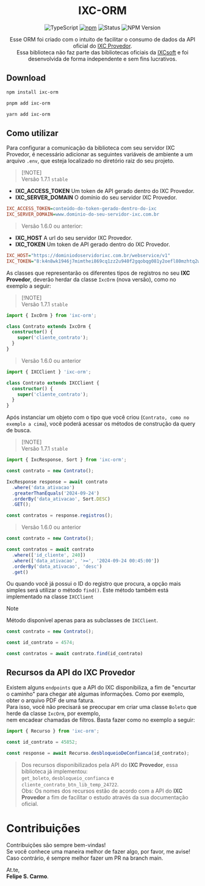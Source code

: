 <div align="center">
  
# IXC-ORM

![TypeScript](https://img.shields.io/badge/TypeScript-3178C6?style=for-the-badge&logo=typescript&logoColor=white)
[![npm](https://img.shields.io/npm/dt/ixc-orm.svg?style=for-the-badge)](https://www.npmjs.com/package/ixc-orm)
![Status](https://img.shields.io/badge/Status-Stable-brightgreen?style=for-the-badge)
![NPM Version](https://img.shields.io/npm/v/ixc-orm?style=for-the-badge)

Esse ORM foi criado com o intuito de facilitar o consumo de dados da API oficial do [IXC Provedor](https://ixcsoft.com/ixc-provedor).\
Essa biblioteca não faz parte das bibliotecas oficiais da [IXCsoft](https://ixcsoft.com/) e foi desenvolvida de forma independente e sem fins lucrativos.

</div>


## Download

```bash
npm install ixc-orm
```

```bash
pnpm add ixc-orm
```

```bash
yarn add ixc-orm
```


## Como utilizar

Para configurar a comunicação da biblioteca com seu servidor IXC Provedor, é necessário adicionar as seguintes variáveis de ambiente a um arquivo `.env`, que esteja localizado no diretório raiz do seu projeto.

> [!NOTE]\
> Versão 1.7.1 `stable`

- **IXC_ACCESS_TOKEN** Um token de API gerado dentro do IXC Provedor.
- **IXC_SERVER_DOMAIN** O domínio do seu servidor IXC Provedor.

```ini
IXC_ACCESS_TOKEN=conteúdo-do-token-gerado-dentro-do-ixc
IXC_SERVER_DOMAIN=www.dominio-do-seu-servidor-ixc.com.br
```


> Versão 1.6.0 ou anterior:

- **IXC_HOST** A url do seu servidor IXC Provedor.
- **IXC_TOKEN** Um token de API gerado dentro do IXC Provedor.

```ini
IXC_HOST="https://dominiodoservidorixc.com.br/webservice/v1"
IXC_TOKEN="8:k4n8wk1946j7mimthei869cq1zz2u940f2gqobqg081y2oefl80mzhtq2wud3gqp"
```

As classes que representarão os diferentes tipos de registros no seu **IXC Provedor**, deverão herdar da classe `IxcOrm` (nova versão), como no exemplo a seguir:

> [!NOTE]\
> Versão 1.7.1 `stable`

```typescript
import { IxcOrm } from 'ixc-orm';

class Contrato extends IxcOrm {
  constructor() {
    super('cliente_contrato');
  }
}
```

> Versão 1.6.0 ou anterior

```typescript
import { IXCClient } 'ixc-orm';

class Contrato extends IXCClient {
  constructor() {
    super('cliente_contrato');
  }
}
```

Após instanciar um objeto com o tipo que você criou (`Contrato, como no exemplo a cima`), você poderá acessar os métodos de construção da query de busca.

> [!NOTE]\
> Versão 1.7.1 `stable`

```typescript
import { IxcResponse, Sort } from 'ixc-orm';

const contrato = new Contrato();

IxcResponse response = await contrato
  .where('data_ativacao')
  .greaterThanEquals('2024-09-24')
  .orderBy('data_ativacao', Sort.DESC)
  .GET();

const contratos = response.registros(); 
```

> Versão 1.6.0 ou anterior

```typescript
const contrato = new Contrato();

const contratos = await contrato
  .where(['id_cliente', 240])
  .where(['data_ativacao', '>=', '2024-09-24 00:45:00'])
  .orderBy('data_ativacao', 'desc')
  .get()
```

Ou quando você já possui o ID do registro que procura, a opção mais simples será utilizar o método `find()`. Este método também está implementado na classe `IXCClient`

> [!NOTE]
> Método disponível apenas para as subclasses de `IXCClient`.

```typescript
const contrato = new Contrato();

const id_contrato = 4574;

const contratos = await contrato.find(id_contrato)
```


## Recursos da API do IXC Provedor

Existem alguns `endpoints` que a API do IXC disponibiliza, a fim de "encurtar o caminho" para chegar até algumas informações. Como por exemplo, obter o arquivo PDF de uma fatura.\
Para isso, você não precisará se preocupar em criar uma classe `Boleto` que herde da classe `IxcOrm`, por exemplo,\
nem encadear chamadas de filtros. Basta fazer como no exemplo a seguir:

```typescript
import { Recurso } from 'ixc-orm';

const id_contrato = 45852;

const response = await Recurso.desbloqueioDeConfianca(id_contrato);
```

> Dos recursos disponibilizados pela API do **IXC Provedor**, essa biblioteca já implementou:\
> `get_boleto`, `desbloqueio_confianca` e `cliente_contrato_btn_lib_temp_24722`.\
> Obs: Os nomes dos recursos estão de acordo com a API do **IXC Provedor** a fim de facilitar o estudo através da sua documentação oficial.


# Contribuições

Contribuições são sempre bem-vindas!\
Se você conhece uma maneira melhor de fazer algo, por favor, me avise!
Caso contrário, é sempre melhor fazer um PR na branch main.

At.te,\
<b>Felipe S. Carmo</b>.
